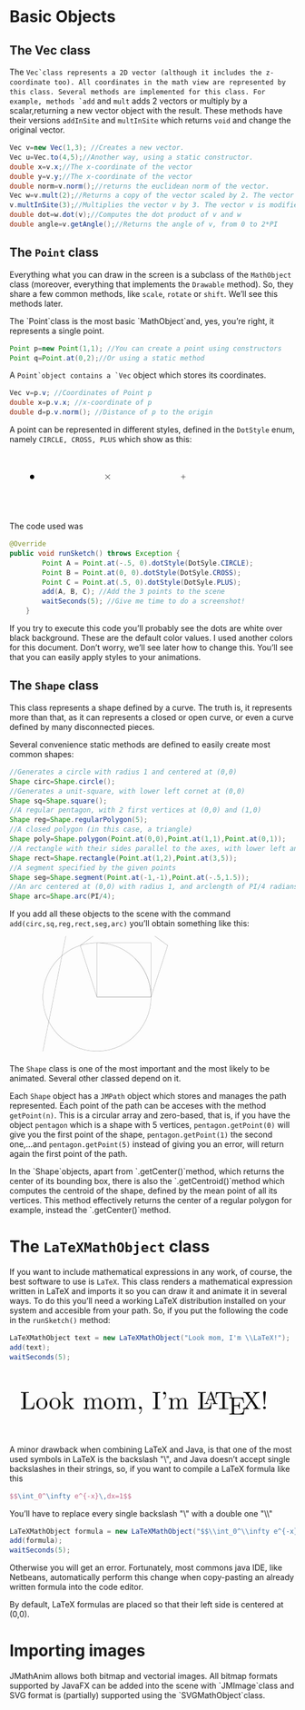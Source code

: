 Basic Objects
=============

The Vec class
-------------

The `` Vec`class represents a 2D vector (although it includes the
z-coordinate too). All coordinates in the math view are represented by
this class. Several methods are implemented for this class. For example,
methods `add `` and `mult` adds 2 vectors or multiply by a
scalar,returning a new vector object with the result. These methods have
their versions `addInSite` and `multInSite` which returns `void` and
change the original vector.

``` java
Vec v=new Vec(1,3); //Creates a new vector.
Vec u=Vec.to(4,5);//Another way, using a static constructor.
double x=v.x;//The x-coordinate of the vector
double y=v.y;//The x-coordinate of the vector
double norm=v.norm();//returns the euclidean norm of the vector.
Vec w=v.mult(2);//Returns a copy of the vector scaled by 2. The vector v is not modified.
v.multInSite(3);//Multiplies the vector v by 3. The vector v is modified.
double dot=w.dot(v);//Computes the dot product of v and w
double angle=v.getAngle();//Returns the angle of v, from 0 to 2*PI
```

The `Point` class
-----------------

Everything what you can draw in the screen is a subclass of the
`MathObject` class (moreover, everything that implements the `Drawable`
method). So, they share a few common methods, like `scale`, `rotate` or
`shift`. We’ll see this methods later.

The \`Point\`class is the most basic \`MathObject\`and, yes, you’re
right, it represents a single point.

``` java
Point p=new Point(1,1); //You can create a point using constructors
Point q=Point.at(0,2);//Or using a static method
```

A `` Point`object contains a `Vec `` object which stores its
coordinates.

``` java
Vec v=p.v; //Coordinates of Point p
double x=p.v.x; //x-coordinate of p
double d=p.v.norm(); //Distance of p to the origin
```

A point can be represented in different styles, defined in the
`DotStyle` enum, namely `CIRCLE, CROSS, PLUS` which show as this:

![dots](dots.png)

The code used was

``` java
@Override
public void runSketch() throws Exception {
        Point A = Point.at(-.5, 0).dotStyle(DotSyle.CIRCLE);
        Point B = Point.at(0, 0).dotStyle(DotSyle.CROSS);
        Point C = Point.at(.5, 0).dotStyle(DotSyle.PLUS);
        add(A, B, C); //Add the 3 points to the scene
        waitSeconds(5); //Give me time to do a screenshot!
    }
```

If you try to execute this code you’ll probably see the dots are white
over black background. These are the default color values. I used
another colors for this document. Don’t worry, we’ll see later how to
change this. You’ll see that you can easily apply styles to your
animations.

The `Shape` class
-----------------

This class represents a shape defined by a curve. The truth is, it
represents more than that, as it can represents a closed or open curve,
or even a curve defined by many disconnected pieces.

Several convenience static methods are defined to easily create most
common shapes:

``` java
//Generates a circle with radius 1 and centered at (0,0)
Shape circ=Shape.circle();
//Generates a unit-square, with lower left cornet at (0,0)
Shape sq=Shape.square();
//A regular pentagon, with 2 first vertices at (0,0) and (1,0)
Shape reg=Shape.regularPolygon(5);
//A closed polygon (in this case, a triangle)
Shape poly=Shape.polygon(Point.at(0,0),Point.at(1,1),Point.at(0,1));
//A rectangle with their sides parallel to the axes, with lower left and upper right vertices at (1,2) and (3,5) respectively.
Shape rect=Shape.rectangle(Point.at(1,2),Point.at(3,5));
//A segment specified by the given points
Shape seg=Shape.segment(Point.at(-1,-1),Point.at(-.5,1.5));
//An arc centered at (0,0) with radius 1, and arclength of PI/4 radians
Shape arc=Shape.arc(PI/4);
```

If you add all these objects to the scene with the command
`add(circ,sq,reg,rect,seg,arc)` you’ll obtain something like this:

![basicShapes](basicShapes.png)

The `Shape` class is one of the most important and the most likely to be
animated. Several other classed depend on it.

Each `Shape` object has a `JMPath` object which stores and manages the
path represented. Each point of the path can be acceses with the method
`getPoint(n)`. This is a circular array and zero-based, that is, if you
have the object `pentagon` which is a shape with 5 vertices,
`pentagon.getPoint(0)` will give you the first point of the shape,
`pentagon.getPoint(1)` the second one,…​and `pentagon.getPoint(5)`
instead of giving you an error, will return again the first point of the
path.

In the \`Shape\`objects, apart from \`.getCenter()\`method, which
returns the center of its bounding box, there is also the
\`.getCentroid()\`method which computes the centroid of the shape,
defined by the mean point of all its vertices. This method effectively
returns the center of a regular polygon for example, instead the
\`.getCenter()\`method.

The `LaTeXMathObject` class
===========================

If you want to include mathematical expressions in any work, of course,
the best software to use is `LaTeX`. This class renders a mathematical
expression written in LaTeX and imports it so you can draw it and
animate it in several ways. To do this you’ll need a working LaTeX
distribution installed on your system and accesible from your path. So,
if you put the following the code in the `runSketch()` method:

``` java
LaTeXMathObject text = new LaTeXMathObject("Look mom, I'm \\LaTeX!");
add(text);
waitSeconds(5);
```

![LaTeX 1](LaTeX_1.png)

A minor drawback when combining LaTeX and Java, is that one of the most
used symbols in LaTeX is the backslash "\\", and Java doesn’t accept
single backslashes in their strings, so, if you want to compile a LaTeX
formula like this

``` latex
$$\int_0^\infty e^{-x}\,dx=1$$
```

You’ll have to replace every single backslash "\\" with a double one
"\\\\"

``` java
LaTeXMathObject formula = new LaTeXMathObject("$$\\int_0^\\infty e^{-x}\\,dx=1$$");
add(formula);
waitSeconds(5);
```

Otherwise you will get an error. Fortunately, most commons java IDE,
like Netbeans, automatically perform this change when copy-pasting an
already written formula into the code editor.

By default, LaTeX formulas are placed so that their left side is
centered at (0,0).

Importing images
================

JMathAnim allows both bitmap and vectorial images. All bitmap formats
supported by JavaFX can be added into the scene with \`JMImage\`class
and SVG format is (partially) supported using the
\`SVGMathObject\`class.
